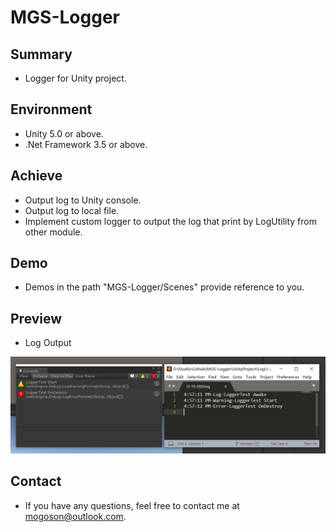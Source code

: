 ﻿# MGS-Logger

## Summary
- Logger for Unity project.

## Environment
- Unity 5.0 or above.
- .Net Framework 3.5 or above.

## Achieve
- Output log to Unity console.
- Output log to local file.
- Implement custom logger to output the log that print by LogUtility from other module.

## Demo
- Demos in the path "MGS-Logger/Scenes" provide reference to you.

## Preview
- Log Output

![Log Output](./Attachment/README_Image/LogOutput.PNG)

## Contact
- If you have any questions, feel free to contact me at mogoson@outlook.com.